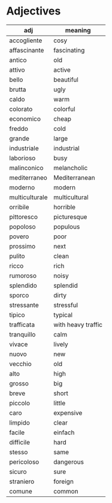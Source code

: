 # Adjectives

| adj            | meaning            |
| -------------- | ------------------ |
| accogliente    | cosy               |
| affascinante   | fascinating        |
| antico         | old                |
| attivo         | active             |
| bello          | beautiful          |
| brutta         | ugly               |
| caldo          | warm               |
| colorato       | colorful           |
| economico      | cheap              |
| freddo         | cold               |
| grande         | large              |
| industriale    | industrial         |
| laborioso      | busy               |
| malinconico    | melancholic        |
| mediterraneo   | Mediterranean      |
| moderno        | modern             |
| multiculturale | multicultural      |
| orribile       | horrible           |
| pittoresco     | picturesque        |
| popoloso       | populous           |
| povero         | poor               |
| prossimo       | next               |
| pulito         | clean              |
| ricco          | rich               |
| rumoroso       | noisy              |
| splendido      | splendid           |
| sporco         | dirty              |
| stressante     | stressful          |
| tipico         | typical            |
| trafficata     | with heavy traffic |
| tranquillo     | calm               |
| vivace         | lively             |
| nuovo          | new                |
| vecchio        | old                |
| alto           | high               |
| grosso         | big                |
| breve          | short              |
| piccolo        | little             |
| caro           | expensive          |
| limpido        | clear              |
| facile         | einfach            |
| difficile      | hard               |
| stesso         | same               |
| pericoloso     | dangerous          |
| sicuro         | sure               |
| straniero      | foreign            |
| comune         | common             |